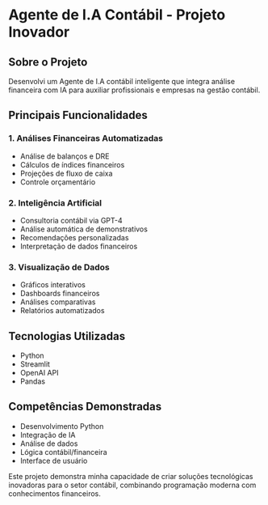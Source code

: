 # Agente de I.A Contábil - Projeto Inovador

## Sobre o Projeto
Desenvolvi um Agente de I.A contábil inteligente que integra análise financeira com IA para auxiliar profissionais e empresas na gestão contábil.

## Principais Funcionalidades
### 1. Análises Financeiras Automatizadas
- Análise de balanços e DRE
- Cálculos de índices financeiros
- Projeções de fluxo de caixa
- Controle orçamentário

### 2. Inteligência Artificial
- Consultoria contábil via GPT-4
- Análise automática de demonstrativos
- Recomendações personalizadas
- Interpretação de dados financeiros

### 3. Visualização de Dados
- Gráficos interativos
- Dashboards financeiros
- Análises comparativas
- Relatórios automatizados

## Tecnologias Utilizadas
- Python
- Streamlit
- OpenAI API
- Pandas

## Competências Demonstradas
- Desenvolvimento Python
- Integração de IA
- Análise de dados
- Lógica contábil/financeira
- Interface de usuário

Este projeto demonstra minha capacidade de criar soluções tecnológicas inovadoras para o setor contábil, combinando programação moderna com conhecimentos financeiros.
